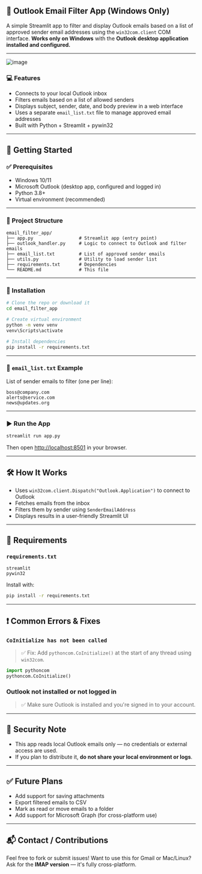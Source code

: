 ## 📨 Outlook Email Filter App (Windows Only)

A simple Streamlit app to filter and display Outlook emails based on a list of approved sender email addresses using the `win32com.client` COM interface.
**Works only on Windows** with the **Outlook desktop application installed and configured.**

---

![image](https://github.com/user-attachments/assets/2bdffdda-80a3-4724-afea-383f4803fe9f)


### 💻 Features

* Connects to your local Outlook inbox
* Filters emails based on a list of allowed senders
* Displays subject, sender, date, and body preview in a web interface
* Uses a separate `email_list.txt` file to manage approved email addresses
* Built with Python + Streamlit + pywin32

---

## 🚀 Getting Started

### ✅ Prerequisites

* Windows 10/11
* Microsoft Outlook (desktop app, configured and logged in)
* Python 3.8+
* Virtual environment (recommended)

---

### 📁 Project Structure

```
email_filter_app/
├── app.py                 # Streamlit app (entry point)
├── outlook_handler.py     # Logic to connect to Outlook and filter emails
├── email_list.txt         # List of approved sender emails
├── utils.py               # Utility to load sender list
├── requirements.txt       # Dependencies
└── README.md              # This file
```

---

### 🔮 Installation

```bash
# Clone the repo or download it
cd email_filter_app

# Create virtual environment
python -m venv venv
venv\Scripts\activate

# Install dependencies
pip install -r requirements.txt
```

---

### 📄 `email_list.txt` Example

List of sender emails to filter (one per line):

```
boss@company.com
alerts@service.com
news@updates.org
```

---

### ▶️ Run the App

```bash
streamlit run app.py
```

Then open [http://localhost:8501](http://localhost:8501) in your browser.

---

## 🛠 How It Works

* Uses `win32com.client.Dispatch("Outlook.Application")` to connect to Outlook
* Fetches emails from the inbox
* Filters them by sender using `SenderEmailAddress`
* Displays results in a user-friendly Streamlit UI

---

## 🤩 Requirements

### `requirements.txt`

```
streamlit
pywin32
```

Install with:

```bash
pip install -r requirements.txt
```

---

## ❗ Common Errors & Fixes

### `CoInitialize has not been called`

> ✅ Fix: Add `pythoncom.CoInitialize()` at the start of any thread using `win32com`.

```python
import pythoncom
pythoncom.CoInitialize()
```

### Outlook not installed or not logged in

> ✅ Make sure Outlook is installed and you're signed in to your account.

---

## 🔐 Security Note

* This app reads local Outlook emails only — no credentials or external access are used.
* If you plan to distribute it, **do not share your local environment or logs**.

---

## ✅ Future Plans

* Add support for saving attachments
* Export filtered emails to CSV
* Mark as read or move emails to a folder
* Add support for Microsoft Graph (for cross-platform use)

---

## 📬 Contact / Contributions

Feel free to fork or submit issues!
Want to use this for Gmail or Mac/Linux? Ask for the **IMAP version** — it's fully cross-platform.
